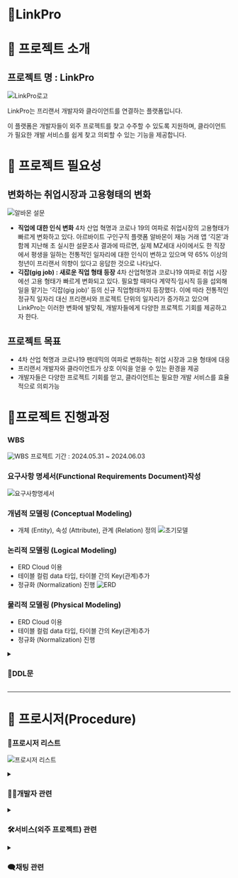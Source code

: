 # 🤝LinkPro

# 📍 프로젝트 소개

## 프로젝트 명 : LinkPro

![LinkPro로고](https://github.com/be07-1st-2team-LinkPro/Link-Pro/blob/main/read_me_img/long_logo.jpg?raw=true)

LinkPro는 프리랜서 개발자와 클라이언트를 연결하는 플랫폼입니다.

이 플랫폼은 개발자들이 외주 프로젝트를 찾고 수주할 수 있도록 지원하며, 클라이언트가 필요한 개발 서비스를 쉽게 찾고 의뢰할 수 있는 기능을 제공합니다.

# 📍 프로젝트 필요성

## 변화하는 취업시장과 고용형태의 변화

![알바몬 설문](https://github.com/be07-1st-2team-LinkPro/Link-Pro/blob/main/read_me_img/albamon_servey.png?raw=true)

- **직업에 대한 인식 변화**
  4차 산업 혁명과 코로나 19의 여파로 취업시장의 고용형태가 빠르게 변화하고 있다.
  아르바이트 구인구직 플랫폼 알바몬이 재능 거래 앱 ‘긱몬’과 함께 지난해 초 실시한 설문조사 결과에 따르면, 실제 MZ세대 사이에서도 한 직장에서 평생을 일하는 전통적인 일자리에 대한 인식이 변하고 있으며 약 65% 이상의 청년이 프리랜서 의향이 있다고 응답한 것으로 나타났다.
- **긱잡(gig job) : 새로운 직업 형태 등장**
  4차 산업혁명과 코로나19 여파로 취업 시장에선 고용 형태가 빠르게 변화되고 있다. 필요할 때마다 계약직·임시직 등을 섭외해 일을 맡기는 ‘긱잡(gig job)’ 등의 신규 직업형태까지 등장했다.
  이에 따라 전통적인 정규직 일자리 대신 프리랜서와 프로젝트 단위의 일자리가 증가하고 있으며 LinkPro는 이러한 변화에 발맞춰, 개발자들에게 다양한 프로젝트 기회를 제공하고자 한다.

## 프로젝트 목표

- 4차 산업 혁명과 코로나19 팬데믹의 여파로 변화하는 취업 시장과 고용 형태에 대응
- 프리랜서 개발자와 클라이언트가 상호 이익을 얻을 수 있는 환경을 제공
- 개발자들은 다양한 프로젝트 기회를 얻고, 클라이언트는 필요한 개발 서비스를 효율적으로 의뢰가능

# 📍프로젝트 진행과정

### WBS

![WBS](https://github.com/be07-1st-2team-LinkPro/Link-Pro/blob/main/read_me_img/linkpro_wbs.PNG?raw=true)
프로젝트 기간 : 2024.05.31 ~ 2024.06.03

### 요구사항 명세서(Functional Requirements Document)작성

![요구사항명세서](https://github.com/be07-1st-2team-LinkPro/Link-Pro/blob/main/read_me_img/reqire_list.PNG?raw=true)

### 개념적 모델링 (Conceptual Modeling)

- 개체 (Entity), 속성 (Attribute), 관계 (Relation) 정의
  ![초기모델](https://github.com/be07-1st-2team-LinkPro/Link-Pro/blob/main/read_me_img/initial_model.png?raw=true)

### 논리적 모델링 (Logical Modeling)

- ERD Cloud 이용
- 테이블 컬럼 data 타입, 타이블 간의 Key(관계)추가
- 정규화 (Normalization) 진행
  ![ERD](https://github.com/be07-1st-2team-LinkPro/Link-Pro/blob/main/read_me_img/erd_cloud.PNG?raw=true)

### 물리적 모델링 (Physical Modeling)

- ERD Cloud 이용
- 테이블 컬럼 data 타입, 타이블 간의 Key(관계)추가
- 정규화 (Normalization) 진행

<details><summary><h3>🔧DDL문</h3>

</summary>

```
sql
CREATE DATABASE IF NOT EXISTS linkpro;
use linkpro;
-- 개발자 정보 pro
CREATE TABLE pro (
    pro_id BIGINT PRIMARY KEY AUTO_INCREMENT,
    pro_name VARCHAR(30) NOT NULL,
    pro_nickname VARCHAR(30) UNIQUE NOT NULL,
    pro_email VARCHAR(50) UNIQUE NOT NULL,
    pro_pw VARCHAR(100) NOT NULL, -- 비밀번호 길이를 늘렸습니다.
    pro_tel VARCHAR(20) UNIQUE,
    pro_career_exp INT DEFAULT 0,
    pro_reside_YN ENUM('Y', 'N') DEFAULT 'N',
    pro_region ENUM('서울', '경기 북부', '경기 남부', '부산', '대구', '인천', '광주', '대전',
        '울산', '세종', '강원', '충북', '충남', '전북', '전남', '경북', '경남', '제주', '해외'),
    pro_pr_id INT,
    pro_total_sales BIGINT DEFAULT 0,
    pro_score DECIMAL(2,1) DEFAULT 0.0,
    pro_cash INT DEFAULT 0,
    pro_del_YN enum('Y','N') default 'N' not null -- pro 탈퇴여부
);

-- 개발자 서비스 pro_service
CREATE TABLE pro_service (
    sv_id BIGINT PRIMARY KEY AUTO_INCREMENT,
    sv_pro_id BIGINT NOT NULL,
    sv_type ENUM('web', 'app') DEFAULT 'web',
    sv_name VARCHAR(30) UNIQUE,
    sv_pro_score DECIMAL(2,1),
    sv_price INT NOT NULL,
    sv_contents VARCHAR(3000) NOT NULL,
    sv_reside_YN ENUM('Y', 'N') DEFAULT 'N',
    sv_main_pic BLOB,
    FOREIGN KEY (sv_pro_id) REFERENCES pro(pro_id)
);

-- 클라이언트 정보 client
CREATE TABLE client (
    client_id BIGINT PRIMARY KEY AUTO_INCREMENT,
    client_name VARCHAR(30) NOT NULL,
    client_nickname VARCHAR(30) UNIQUE NOT NULL,
    client_email VARCHAR(50) UNIQUE, -- 이메일이 UNIQUE 제약 조건이 있어야 합니다.
    client_pw VARCHAR(100) NOT NULL, -- 비밀번호 길이를 늘렸습니다.
    client_tel VARCHAR(20) UNIQUE,
    client_region ENUM('서울', '경기 북부', '경기 남부', '부산', '대구', '인천', '광주', '대전',
        '울산', '세종', '강원', '충북', '충남', '전북', '전남', '경북', '경남', '제주', '해외'),
    client_cash INT DEFAULT 0,
    client_del_YN enum('Y','N') default 'N' not null -- client 탈퇴여부
);

-- 주문 서비스 order_service
CREATE TABLE order_service (
    order_id BIGINT PRIMARY KEY AUTO_INCREMENT,
    order_sv_id BIGINT NOT NULL,
    order_pro_id BIGINT NOT NULL,
    order_start_date DATETIME,
    order_end_date DATETIME,
    order_reside ENUM('Y', 'N') DEFAULT 'N',
    order_state ENUM('standby', 'accept', 'reject', 'done') DEFAULT 'standby',
    order_price INT NOT NULL,
    order_client_id BIGINT NOT NULL,
    FOREIGN KEY (order_sv_id) REFERENCES pro_service(sv_id),
    FOREIGN KEY (order_pro_id) REFERENCES pro(pro_id),
    FOREIGN KEY (order_client_id) REFERENCES client(client_id)
);

-- 결제 대기 pay_standby
CREATE TABLE pay_standby (
    standby_id BIGINT PRIMARY KEY AUTO_INCREMENT,
    standby_order_id BIGINT NOT NULL,
    sending_price INT,
    holding_price INT,
    standby_isaccept ENUM('Y', 'N') DEFAULT 'N',
    standby_isdone ENUM('Y', 'N') DEFAULT 'N',
    FOREIGN KEY (standby_order_id) REFERENCES order_service(order_id)
);

-- 클라이언트 리뷰 client_review
CREATE TABLE client_review (
    review_post_id BIGINT PRIMARY KEY AUTO_INCREMENT,
    review_order_id BIGINT NOT NULL,
    review_pro_id BIGINT NOT NULL,
    review_like_score INT CHECK (review_like_score <= 5),
    review_contents VARCHAR(1000) NOT NULL,
    review_created_time DATETIME DEFAULT CURRENT_TIMESTAMP,
    FOREIGN KEY (review_order_id) REFERENCES order_service(order_id),
    FOREIGN KEY (review_pro_id) REFERENCES pro(pro_id)
);
alter table client_review add column review_client_id bigint;
alter table client_review add constraint review_client_id foreign key(review_client_id) references client(id);

-- 개발자 자기소개글 pro_pr_post
CREATE TABLE pro_pr_post (
    pr_post_id BIGINT AUTO_INCREMENT PRIMARY KEY,
    pr_pro_id BIGINT,
    pr_title VARCHAR(100),
    pr_contents VARCHAR(1000),
    pr_github VARCHAR(1000),
    FOREIGN KEY (pr_pro_id) REFERENCES pro(pro_id)
);

-- 개발자(pro) 한명 당 자기소개글(pr_post) 딱 하나씩만 작성할 수 있도록 unique 조건 추가
ALTER TABLE pro_pr_post ADD CONSTRAINT unique_pro_pr UNIQUE (pr_pro_id);


-- 기술스택 카테고리 stack_category
CREATE TABLE stack_category (
    category_id INT AUTO_INCREMENT PRIMARY KEY,
    category_name VARCHAR(100) NOT NULL
);

-- 기슬스택 stack
CREATE TABLE stack (
    stack_id BIGINT AUTO_INCREMENT PRIMARY KEY,
    stack_category_id INT NOT NULL,
    stack_name VARCHAR(100) UNIQUE NOT NULL,
    FOREIGN KEY (stack_category_id) REFERENCES stack_category(category_id)
);

-- 개발자가 보유한 기술 pro_stack
CREATE TABLE pro_stack (
    ps_id BIGINT AUTO_INCREMENT PRIMARY KEY,
    ps_pro_id BIGINT NOT NULL,
    ps_stack_id BIGINT,
    FOREIGN KEY (ps_pro_id) REFERENCES pro(pro_id),
    FOREIGN KEY (ps_stack_id) REFERENCES stack(stack_id)
);

-- 서비스에 사용한 기술 service_stack
CREATE TABLE service_stack (
    ss_id BIGINT AUTO_INCREMENT PRIMARY KEY,
    ss_stack_id BIGINT,
    ss_service_id BIGINT NOT NULL,
    FOREIGN KEY (ss_stack_id) REFERENCES stack(stack_id),
    FOREIGN KEY (ss_service_id) REFERENCES pro_service(sv_id)
);

-- 채팅 chat
CREATE TABLE chat (
    chat_id BIGINT AUTO_INCREMENT PRIMARY KEY,
    chat_client_id BIGINT NOT NULL,
    chat_pro_id BIGINT NOT NULL,
    chat_send_time DATETIME DEFAULT CURRENT_TIMESTAMP,
    chat_contents VARCHAR(3000) NOT NULL,
    FOREIGN KEY (chat_client_id) REFERENCES client(client_id),
    FOREIGN KEY (chat_pro_id) REFERENCES pro(pro_id)
);
```

</details>

---

# 📍 프로시저(Procedure)

### 📝프로시저 리스트

![프로시저 리스트](https://github.com/be07-1st-2team-LinkPro/Link-Pro/blob/main/read_me_img/procedure_list.PNG?raw=true)

<details><summary> <h3>👨‍💻개발자 관련</h3>
</summary>
<h3>ProSignUp : 개발자 회원가입</h3>

개발자의 회원 가입을 수행하는 Procedure

**요구 사항**: 가입 시 입력하는 정보 중 Email, Tel, Nickname은 구매자 테이블과 개발자 테이블 모든 곳에서 UNIQUE한 값

<h4>Procedure Query</h4>

![ProSignUp1](https://github.com/be07-1st-2team-LinkPro/Link_Pro/blob/main/read_me_img/ProSignUp1.png?raw=true)

<h4> Procedure call </h4>

```
sql
call ProSignUp('이메일', '이름', '닉네임', '비밀번호', '전화번호', '지역');

```

<h4>result</h4>

![ProSignUp3](https://github.com/be07-1st-2team-LinkPro/Link_Pro/blob/main/read_me_img/ProSignUp3.png?raw=true)

---

<h3>ProSignOut : 개발자 회원탈퇴</h3>

작업자 회원탈퇴를 처리하는 프로시저

**요구사항** : 작업자 ID를 입력, `pro` 테이블에서 해당 작업자의 `pro_del_YN` 값을 ‘Y’ 로 업데이트하여 탈퇴 처리

<h4>Procedure Query</h4>

```
sql
-- ProSignOut 프로시저
-- 작업자 회원탈퇴

DELIMITER //

CREATE PROCEDURE ProSignOut(
    IN p_pro_id BIGINT
)
BEGIN
    UPDATE pro
    SET pro_del_YN = 'Y'
    WHERE pro_id = p_pro_id;
END //

DELIMITER ;

```

<h4> Procedure call </h4>

```
sql
CALL ProSignOut(10);
```

<h4>result</h4>

- 작업자의 리스트
  ![ProSignOut1](https://github.com/be07-1st-2team-LinkPro/Link_Pro/blob/main/read_me_img/ProSignOut-bf.png?raw=true)

- pro_id 가 10인 작업자 회원 탈퇴
  ![ProSignOut2](https://github.com/be07-1st-2team-LinkPro/Link_Pro/blob/main/read_me_img/ProSignOut-af.png?raw=true)

---

<h3>ProUpdateProfile : 개발자 프로필 수정</h3>

작업자 프로필을 수정하는 프로시저

**요구사항** : 작업자 ID와 여러 프로필 정보를 입력, 각 입력값이 `NULL` 인 경우 해당 컬럼을 업데이트하지 않음, `coalesce` 를 사용하여 입력값이 `null` 인 경우 기존 값을 유지

<h4>Procedure Query</h4>

```
sql
DELIMITER //

CREATE PROCEDURE ProUpdateProfile(
    IN p_pro_id BIGINT,
    IN p_pro_name VARCHAR(30),
    IN p_pro_nickname VARCHAR(30),
    IN p_pro_email VARCHAR(50),
    IN p_pro_pw VARCHAR(30),
    IN p_pro_tel VARCHAR(20),
    IN p_pro_career_exp INT,
    IN p_pro_reside_YN ENUM('Y', 'N'),
    IN p_pro_region ENUM('서울', '경기 북부', '경기 남부', '부산', '대구', '인천', '광주', '대전', '울산', '세종', '강원', '충북', '충남', '전북', '전남', '경북', '경남', '제주', '해외'),
    IN p_pro_pr_id INT,
    IN p_pro_total_sales BIGINT,
    IN p_pro_score DECIMAL(2,1),
    IN p_pro_cash INT,
    IN p_pro_del_YN ENUM('Y', 'N')
)
BEGIN
    UPDATE pro
    SET
        pro_name = COALESCE(p_pro_name, pro_name),
        pro_nickname = COALESCE(p_pro_nickname, pro_nickname),
        pro_email = COALESCE(p_pro_email, pro_email),
        pro_pw = COALESCE(p_pro_pw, pro_pw),
        pro_tel = COALESCE(p_pro_tel, pro_tel),
        pro_career_exp = COALESCE(p_pro_career_exp, pro_career_exp),
        pro_reside_YN = COALESCE(p_pro_reside_YN, pro_reside_YN),
        pro_region = COALESCE(p_pro_region, pro_region),
        pro_pr_id = COALESCE(p_pro_pr_id, pro_pr_id),
        pro_total_sales = COALESCE(p_pro_total_sales, pro_total_sales),
        pro_score = COALESCE(p_pro_score, pro_score),
        pro_cash = COALESCE(p_pro_cash, pro_cash),
        pro_del_YN = COALESCE(p_pro_del_YN, pro_del_YN)
    WHERE pro_id = p_pro_id;
END //

DELIMITER ;

```

<h4> Procedure call </h4>

```
sql
CALL ProUpdateProfile(
    1,
    '김철수', -- pro_name
    NULL,      -- pro_nickname (업데이트하지 않음)
    NULL,      -- pro_email (업데이트하지 않음)
    NULL, -- pro_pw
    NULL,      -- pro_tel (업데이트하지 않음)
    NULL,        -- pro_career_exp
    NULL,      -- pro_reside_YN (업데이트하지 않음)
    '서울',    -- pro_region
    NULL,      -- pro_pr_id (업데이트하지 않음)
    NULL,      -- pro_total_sales (업데이트하지 않음)
    NULL,      -- pro_score (업데이트하지 않음)
    NULL,      -- pro_cash (업데이트하지 않음)
    NULL       -- pro_del_YN (업데이트하지 않음)
);

```

<h4>result</h4>

- 작업자의 리스트

![ProUpdateProfile1](https://github.com/be07-1st-2team-LinkPro/Link_Pro/blob/main/read_me_img/ProUpdateProfile-bf.png?raw=true)

- pro_id =1 작업자 수정 ( 이름, 지역)

  ![ProUpdateProfile2](https://github.com/be07-1st-2team-LinkPro/Link_Pro/blob/main/read_me_img/ProUpdateProfile-af.png?raw=true)

---

</details>

<details>

  <summary><h3>🛠서비스(외주 프로젝트) 관련 </h3></summary>
  <h3>CreateServicePost_pro : 개발자 서비스 등록</h3>

새로운 서비스 판매글을 등록하는 프로시저

**요구사항 :** 개발자 ID, 서비스 유형, 서비스 이름, 서비스 가격, 서비스 내용, 거주 여부, 서비스 대표 이미지, 기술 스택 ID 목록을 입력받아 `pro_service` 테이블에 삽입

<h4>Procedure Query</h4>

```
sql
DELIMITER //

-- CreateServicePost 프로시저는 새로운 서비스 판매글을 등록합니다.
CREATE procedure CreateServicePost_pro(
    in p_pro_id bigint,         -- 작업 ID
    in p_sv_type enum('web', 'app'),  -- 서비스 유형
    in p_sv_name varchar(30),   -- 서비스 이름
    in p_sv_price int,          -- 서비스 가격
    in p_sv_contents VARCHAR(3000), -- 서비스 내용
    in p_sv_reside_YN enum('Y', 'N'), -- 거주 여부
    in p_sv_main_pic blob,      -- 서비스 대표 이미지
    in p_stack_ids text         -- 기술 스택 ID 목록 (쉼표로 구분된 문자열)
)
BEGIN
    declare sv_id bigint;       -- 새로운 서비스 ID를 저장할 변수

    -- pro_service 테이블에 새로운 서비스 판매글을 삽입합니다.
    insert into pro_service(sv_pro_id, sv_type, sv_name, sv_price, sv_contents, sv_reside_YN, sv_main_pic)
    values (p_pro_id, p_sv_type, p_sv_name, p_sv_price, p_sv_contents, p_sv_reside_YN, p_sv_main_pic);

    -- 방금 삽입한 서비스의 ID를 가져옵니다.
    set sv_id = LAST_INSERT_ID();

   -- service_stack 테이블에 사용된 기술 스택을 삽입합니다.
while locate(',', p_stack_ids) > 0 DO
    -- 쉼표로 구분된 첫 번째 기술 스택 ID 추출
    set @stack_id = SUBSTRING_INDEX(p_stack_ids, ',', 1);
    -- service_stack 테이블에 기술 스택 ID 삽입
    insert into service_stack(ss_service_id, ss_stack_id) values (sv_id, @stack_id);
    -- 처리된 기술 스택 ID를 p_stack_ids 문자열에서 제거
    set p_stack_ids = SUBSTRING(p_stack_ids, locate(',', p_stack_ids) + 1);
END while;

-- 마지막 남은 기술 스택 ID를 삽입
if p_stack_ids <> '' then
    insert into service_stack(ss_service_id, ss_stack_id) values (sv_id, p_stack_ids);
END if;

    -- 마지막 남은 스택 ID를 삽입합니다.
    if p_stack_ids <> '' then
        insert into service_stack(ss_service_id, ss_stack_id) values (sv_id, p_stack_ids);
    END if;
END//

DELIMITER ;
```

<h4>Procedure call</h4>

```
sql
call linkpro.CreateServicePost_pro(12, 'web', '홈페이지를 완벽하게 제작', 1000000, '어떤 조건이든 최대한 맞춰서 제작해드립니다.', 'Y', '', '');
```

<h4>result</h4>

- 작업자가 등록한 판매글 리스트

![개발자서비스 등록bf](https://github.com/be07-1st-2team-LinkPro/Link-Pro/blob/main/read_me_img/CreateServicePost_pro-bf.png?raw=true)

- 작업자가 새롭게 등록한 판매글

## ![개발자서비스 등록af](https://github.com/be07-1st-2team-LinkPro/Link-Pro/blob/main/read_me_img/CreateServicePost_pro-af.png?raw=true)

<h3>ViewServicePost_pro : 개발자 서비스 조회</h3>
특정 개발자가 작성한 모든 서비스 판매글을 조회하는 프로시저

**요구사항 :** 개발자 ID를 입력받아 `pro_service` 테이블에서 해당 개발자의 모든 서비스를 조회

```
sql
call linkpro.ViewServicePost_pro(3);
```

- 작업자가 등록한 판매글 리스트
  ![ViewServicePost_pro ](https://github.com/be07-1st-2team-LinkPro/Link-Pro/blob/main/read_me_img/ViewServicePost_pro-bf.png?raw=true)

- id=3인 판매자가 등록한 판매글 리스트
  ![ViewServicePost_pro ](https://github.com/be07-1st-2team-LinkPro/Link-Pro/blob/main/read_me_img/ViewServicePost_pro-af.png?raw=true)

<h3>ViewServicePost_pro : 개발자 서비스 조회</h3>
특정 개발자가 작성한 모든 서비스 판매글을 조회하는 프로시저

**요구사항 :** 개발자 ID를 입력받아 `pro_service` 테이블에서 해당 개발자의 모든 서비스를 조회

<h4>Procedure Query</h4>

```
sql
DELIMITER //

-- view_service_posts 프로시저는 특정 작업자가 작성한 모든 서비스 판매글을 조회합니다.
CREATE procedure ViewServicePost_pro(in p_pro_id bigint)
BEGIN
    -- pro_service 테이블에서 주어진 작업자 ID에 해당하는 모든 서비스를 선택합니다.
    select * from pro_service where sv_pro_id = p_pro_id;
END//

DELIMITER ;

```

<h4> Procedure call </h4>

```
sql
call linkpro.ViewServicePost_pro(3);
```

<h4>result</h4>

- 작업자가 등록한 판매글 리스트
  ![ViewServicePost_pro ](https://github.com/be07-1st-2team-LinkPro/Link-Pro/blob/main/read_me_img/ViewServicePost_pro-bf.png?raw=true)

- id=3인 판매자가 등록한 판매글 리스트
  ![ViewServicePost_pro ](https://github.com/be07-1st-2team-LinkPro/Link-Pro/blob/main/read_me_img/ViewServicePost_pro-af.png?raw=true)

</details>

<details><summary> <h3>🗨️채팅 관련</h3>
</summary>
<h3>CreateChat : 채팅 생성</h3>

클라이언트와 작업자 간의 새로운 채팅 메시지를 생성하는 프로시저

**요구사항** : 클라이언트 ID, 작업자 ID, 채팅 메시지를 입력, chat 테이블에 새로운 레코드를 삽입

<h4>Procedure Query</h4>

```
sql
DELIMITER //

CREATE PROCEDURE CreateChat(
    IN p_chat_client_id BIGINT,
    IN p_chat_pro_id BIGINT,
    IN p_chat_contents VARCHAR(3000)
)
BEGIN
    INSERT INTO chat (chat_client_id, chat_pro_id, chat_contents)
    VALUES (p_chat_client_id, p_chat_pro_id, p_chat_contents);
END //

DELIMITER ;
```

<h4> Procedure call </h4>

```
sql
CALL CreateChat(1, 2, '안녕하세요, 프로젝트에 대해 이야기하고 싶습니다.');
```

<h4>result</h4>

- 채팅 리스트

![CreateChat](https://github.com/be07-1st-2team-LinkPro/Link_Pro/blob/main/read_me_img/CreateChat-bf.png?raw=true)


- 채팅 추가 생성

  ![CreateChat](https://github.com/be07-1st-2team-LinkPro/Link_Pro/blob/main/read_me_img/CreateChat-af.png?raw=true)

---



<h3>ViewChatContents: 채팅 조회</h3>
특정 클라이언트와 작업자 사이의 채팅 내역을 조회하는 프로시저

**요구사항 :** 클라이언트 ID와 작업자 ID를 입력, chat 테이블에서 두 사용자 사이의 채팅 내역을 조회하고, 전송 시간을 기준으로 정렬

<h4>Procedure Query</h4>

```sql

DELIMITER //

CREATE PROCEDURE ViewChatContents(
    IN p_chat_client_id BIGINT,
    IN p_chat_pro_id BIGINT
)
BEGIN
    SELECT chat_send_time, chat_contents
    FROM chat
    WHERE chat_client_id = p_chat_client_id AND chat_pro_id = p_chat_pro_id
    ORDER BY chat_send_time;
END //

DELIMITER ;

```

<h4> Procedure call </h4>

```
sql
call linkpro.ViewChatContents(2, 5);
```

<h4>result</h4>

- 채팅 리스트

  ![ViewChatContents1](https://github.com/be07-1st-2team-LinkPro/Link_Pro/blob/main/read_me_img/ViewChatContents-af.png?raw=true)

- 클라이언트(client_id = 2)와 작업자 (pro_id = 5) 사이의 채팅 내역 조회

  ![ViewChatContents2](https://github.com/be07-1st-2team-LinkPro/Link_Pro/blob/main/read_me_img/ViewChatContents-bf.png?raw=true)

<summary> <h3>🛒주문 관련</h3>
</summary>

<h3>CreateOrder_Client : 주문 요청</h3>

서비스 구매자는 원하는 작업을 선택하여 의뢰를 신청할 수 있다.

**요구 사항:** 구매자는 보유한 캐시 한도 안에서 원하는 작업을 의뢰할 수 있으며 이메일을 통한 본인 인증이 이루어지지 않으면 데이터를 불러오지 못해 주문을 의뢰할 수 없다.

<h4>Procedure Query</h4>

![CreateOrderClient1](https://github.com/be07-1st-2team-LinkPro/Link_Pro/blob/main/read_me_img/CreateOrder_Client1.png?raw=true)

<h4> Procedure call </h4>

```
sql
call linkpro.ViewServicePost_pro(3);
```

<h4>result</h4>

![CreateOrderClient2](https://github.com/be07-1st-2team-LinkPro/Link_Pro/blob/main/read_me_img/CreateOrder_Client2.png?raw=true)


<h3>SetOrderStart : 주문 수락 설정</h3>

개발자는 구매자가 요청한 주문을 수락할 수 있다.

**요구 사항:** 개발자가 주문을 수락하면 작업 금액만큼 구매자의 캐시가 차감된다. 

작업 금액의 절반은 착수금으로 바로 개발자의 캐시에 추가가 되며, 나머지 절반은 유보금으로 결제 대기 테이블에 보관되고 개발자가 주문을 완료하면 유보금이 개발자의 캐시에 추가 된다. 

개발자는 한번 취소한 주문은 다시 수락할 수 없으며 개발자가 프로필에 기입한 상주 여부와 관계없이 상주 여부는 반드시 표기해줘야 된다. 

만약 주문 수락 시 구매자의 캐시가 작업 금액보다 부족하면 주문을 수락할 수 없다. 타인이 주문 번호를 알고 있어도 주문 의뢰를 받은 개발자가 아니면 작업을 수락할 수 없다.

<h4>Procedure Query</h4>

![SetOrderStart1](https://github.com/be07-1st-2team-LinkPro/Link_Pro/blob/main/read_me_img/SetOrderStart1.png?raw=true)

![SetOrderStart2](https://github.com/be07-1st-2team-LinkPro/Link_Pro/blob/main/read_me_img/SetOrderStart2.png?raw=true)

<h4> Procedure call </h4>

```
sql
call linkpro.ViewServicePost_pro(3);
```

<h4>result</h4>

![SetOrderStart3](https://github.com/be07-1st-2team-LinkPro/Link_Pro/blob/main/read_me_img/SetOrderStart3.png?raw=true)

<h3>SetOrderEnd : 주문 완료 설정 </h3>

개발자는 작업이 끝나면 원할 때 작업을 마무리 할 수 있다.

**요구 사항:** 개발자가 주문을 완료하면 주문 상태가 완료가 되고 개발자가 받지 못한 유보금이 개발자의 캐시에 추가된다. 

주문 수락과 동일하게 주문 번호를 알고 있어도 작업을 진행하는 개발자 본인이 아니면 주문을 완료할 수 없다. 

추가로 개발자는 완료된 주문에 대해서는 작업 완료를 할 수 없으며 결제 대기 테이블은 이러한 기록을 위해 작업 완료 후에도 데이터가 삭제되지 않는다.

<h4>Procedure Query</h4>

![SetOrderEnd1](https://github.com/be07-1st-2team-LinkPro/Link_Pro/blob/main/read_me_img/SetOrderEnd1.png?raw=true)


<h4> Procedure call </h4>

```sql
call SetOrderEnd(주문번호, '전화번호');
```

<h4>result</h4>

![SetOrderEnd2](https://github.com/be07-1st-2team-LinkPro/Link_Pro/blob/main/read_me_img/SetOrderEnd2.png?raw=true)

<h3>ClientWriteReview : 구매자 리뷰 작성 </h3>

구매자가 개발자에 대한 리뷰를 작성하는 Procedure

**요구 사항**: 구매자가 이미 리뷰를 작성한 주문에 대해서는 다시 리뷰를 작성할 수 없다. 

또한 리뷰는 주문이 완료됐을 때만 작성이 가능하며 리뷰 작성과 동시에 작업을 수행한 개발자의 리뷰의 평균 점수가 개발자 평점으로 update.

<h4>Procedure Query</h4>

![ClientWriteReview1](https://github.com/be07-1st-2team-LinkPro/Link_Pro/blob/main/read_me_img/ClientWriteReview1.png?raw=true)


<h4> Procedure call </h4>

```
sql
call ClientWriteReview(주문번호,'구매자닉네임',평점,'내용');
```

<h4>result</h4>

![ClientWriteReview2](https://github.com/be07-1st-2team-LinkPro/Link_Pro/blob/main/read_me_img/ClientWriteReview2.png?raw=true)


</details>
